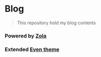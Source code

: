 # Blog 

> This repository hold my blog contents

### Powered by [Zola](https://github.com/getzola)
### Extended [Even theme](https://github.com/getzola/even)


